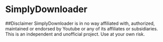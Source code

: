 # SimplyDownloader

##Disclaimer
SimplyDownloader is in no way affiliated with, authorized, maintained or endorsed by Youtube or any of its affiliates or subsidiaries. This is an independent and unofficial project. Use at your own risk.
